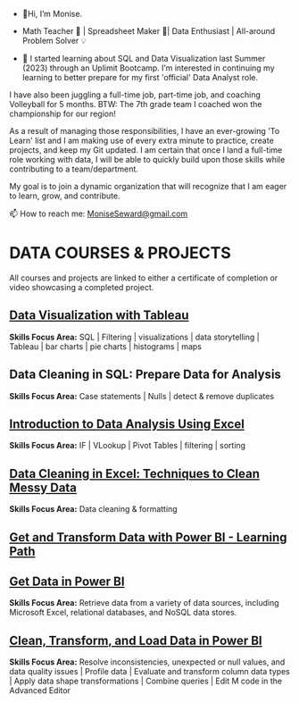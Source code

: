 - 👋Hi, I’m Monise.
  
- Math Teacher :abacus: | Spreadsheet Maker :ledger:| Data Enthusiast | All-around Problem Solver :bulb: 

- 👀 I started learning about SQL and Data Visualization last Summer (2023) through an Uplimit Bootcamp. I’m interested in continuing my learning to better prepare for my first 'official' Data Analyst role.

I have also been juggling a full-time job, part-time job, and coaching Volleyball for 5 months. BTW: The 7th grade team I coached won the championship for our region! 

As a result of managing those responsibilities, I have an ever-growing 'To Learn' list and I am making use of every extra minute to practice, create projects, and keep my Git updated. I am certain that once I land a full-time role working with data, I will be able to quickly build upon those skills while contributing to a team/department.

My goal is to join a dynamic organization that will recognize that I am eager to learn, grow, and contribute.

 📫 How to reach me: MoniseSeward@gmail.com


# **DATA COURSES & PROJECTS**

All courses and projects are linked to either a certificate of completion or video showcasing a completed project.

## **[Data Visualization with Tableau](https://api.accredible.com/v1/frontend/credential_website_embed_image/certificate/79462872)**

**Skills Focus Area:** SQL | Filtering | visualizations | data storytelling | Tableau | bar charts | pie charts | histograms | maps

   
 ## **Data Cleaning in SQL: Prepare Data for Analysis**
 **Skills Focus Area:** Case statements | Nulls | detect & remove duplicates
 
## **[Introduction to Data Analysis Using Excel](https://coursera.org/share/f8c05004f75a151f02ac34b0f0fca6fc)**

**Skills Focus Area:** IF | VLookup | Pivot Tables | filtering | sorting

## **[Data Cleaning in Excel: Techniques to Clean Messy Data](https://drive.google.com/file/d/1whvLcHVg2A8AMSwZch1FuDepmxDItXWl/view?usp=sharing)**

**Skills Focus Area:** Data cleaning & formatting

## **[Get and Transform Data with Power BI - Learning Path](https://learn.microsoft.com/api/achievements/share/en-us/MoniseSeward-1666/CNHC2MQ9?sharingId=A1A283E4301CA7A8)**
## **[Get Data in Power BI](https://learn.microsoft.com/api/achievements/share/en-us/MoniseSeward-1666/3FE3RSKH?sharingId=A1A283E4301CA7A8)**
**Skills Focus Area:**  Retrieve data from a variety of data sources, including Microsoft Excel, relational databases, and NoSQL data stores.

## **[Clean, Transform, and Load Data in Power BI](https://learn.microsoft.com/api/achievements/share/en-us/MoniseSeward-1666/HRFHE4P8?sharingId=A1A283E4301CA7A8)**
**Skills Focus Area:** Resolve inconsistencies, unexpected or null values, and data quality issues | Profile data | Evaluate and transform column data types | Apply data shape transformations | Combine queries | Edit M code in the Advanced Editor

<!---
MLSeward/MLSeward is a ✨ special ✨ repository because its `README.md` (this file) appears on your GitHub profile.
You can click the Preview link to take a look at your changes.
--->
